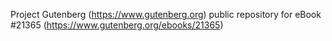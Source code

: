 Project Gutenberg (https://www.gutenberg.org) public repository for eBook #21365 (https://www.gutenberg.org/ebooks/21365)

